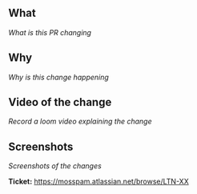 ## What

_What is this PR changing_

## Why

_Why is this change happening_

## Video of the change

_Record a loom video explaining the change_

## Screenshots

_Screenshots of the changes_

**Ticket:** https://mosspam.atlassian.net/browse/LTN-XX
